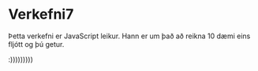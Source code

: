 # Verkefni7

Þetta verkefni er JavaScript leikur. 
Hann er um það að reikna 10 dæmi eins fljótt og þú getur.

:)))))))))